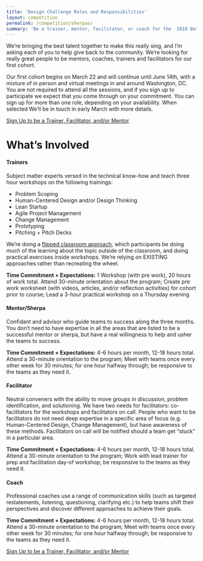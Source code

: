 ```yaml
---
title: 'Design Challenge Roles and Responsibilities'
layout: competition
permalink: /competition/sherpas/
summary: 'Be a trainer, mentor, facilitator, or coach for the  2018 Better Government Ambassadors Design Challenge.'
---
```


We’re bringing the best talent together to make this really sing, and I’m asking each of you to help give back to the community. We’re looking for really great people to be mentors, coaches, trainers and facilitators for our first cohort.

Our first cohort begins on March 22 and will continue until June 14th, with a mixture of in person and virtual meetings in and around Washington, DC. You are not required to attend all the sessions, and if you sign up to participate we expect that you come through on your commitment. You can sign up for more than one role, depending on your availability. When selected We’ll be in touch in early March with more details.

<a class="usa-button" href="https://goo.gl/forms/5zCD299Z7hcoMy0w1">Sign Up to be a Trainer, Facilitator, and/or Mentor</a>

# What’s Involved
#### Trainers
Subject matter experts versed in the technical know-how and teach three hour workshops on the following trainings:
* Problem Scoping
* Human-Centered Design and/or Design Thinking
* Lean Startup
* Agile Project Management
* Change Management
* Prototyping
* Pitching + Pitch Decks

We’re doing a [flipped classroom approach](https://en.wikipedia.org/wiki/Flipped_classroom), which participants be doing much of the learning about the topic outside of the classroom, and doing practical exercises inside workshops. We’re relying on EXISTING approaches rather than recreating the wheel.

**Time Commitment + Expectations:** 1 Workshop (with pre work), 20 hours of work total. Attend 30-minute orientation about the program; Create pre work worksheet (with videos, articles, and/or reflection activities) for cohort prior to course; Lead a 3-hour practical workshop on a Thursday evening

#### Mentor/Sherpa
Confidant and advisor who guide teams to success along the three months. You don’t need to have expertise in all the areas that are listed to be a successful mentor or sherpa, but have a real willingness to help and usher the teams to success.

**Time Commitment + Expectations:** 4-6 hours per month, 12-18 hours total. Attend a 30-minute orientation to the program; Meet with teams once every other week for 30 minutes; for one hour halfway through; be responsive to the teams as they need it.

#### Facilitator
Neutral conveners with the ability to move groups in discussion, problem identification, and solutioning. We have two needs for facilitators: co-facilitators for the workshops and facilitators on call. People who want to be facilitators do not need deep expertise in a specific area of focus (e.g. Human-Centered Design, Change Management), but have awareness of these methods. Facilitators on call will be notified should a team get “stuck” in a particular area.

**Time Commitment + Expectations:** 4-6 hours per month, 12-18 hours total. Attend a 30-minute orientation to the program; Work with lead trainer for prep and facilitation day-of workshop; be responsive to the teams as they need it.

#### Coach
Professional coaches use a range of communication skills (such as targeted restatements, listening, questioning, clarifying etc.) to help teams shift their perspectives and discover different approaches to achieve their goals.

**Time Commitment + Expectations:** 4-6 hours per month, 12-18 hours total. Attend a 30-minute orientation to the program; Meet with teams once every other week for 30 minutes; for one hour halfway through; be responsive to the teams as they need it.

<a class="usa-button" href="https://goo.gl/forms/5zCD299Z7hcoMy0w1">Sign Up to be a Trainer, Facilitator, and/or Mentor</a>
